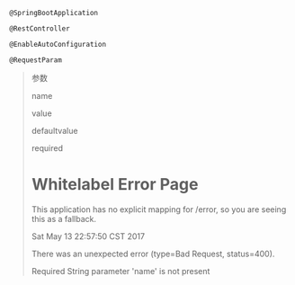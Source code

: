 ```
@SpringBootApplication
```

```
@RestController
```

```
@EnableAutoConfiguration
```

```
@RequestParam
```

> 参数
>
> name
>
> value
>
> defaultvalue
>
> required
>
>  
>
> # 
>
> # Whitelabel Error Page
>
> This application has no explicit mapping for /error, so you are seeing this as a fallback.
>
> Sat May 13 22:57:50 CST 2017
>
> There was an unexpected error \(type=Bad Request, status=400\).
>
> Required String parameter 'name' is not present



